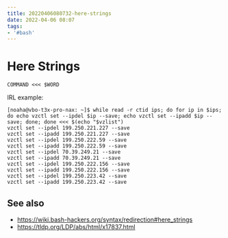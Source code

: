 ```yaml
---
title: 20220406080732-here-strings
date: 2022-04-06 08:07
tags:
- '#bash'
---
```


# Here Strings

`COMMAND <<< $WORD`

IRL example:

```
[noaha@vbo-t3x-pro-nax: ~]$ while read -r ctid ips; do for ip in $ips; do echo vzctl set --ipdel $ip --save; echo vzctl set --ipadd $ip --save; done; done <<< $(echo "$vzlist") 
vzctl set --ipdel 199.250.221.227 --save 
vzctl set --ipadd 199.250.221.227 --save 
vzctl set --ipdel 199.250.222.59 --save 
vzctl set --ipadd 199.250.222.59 --save 
vzctl set --ipdel 70.39.249.21 --save 
vzctl set --ipadd 70.39.249.21 --save 
vzctl set --ipdel 199.250.222.156 --save 
vzctl set --ipadd 199.250.222.156 --save 
vzctl set --ipdel 199.250.223.42 --save 
vzctl set --ipadd 199.250.223.42 --save
```

## See also

* https://wiki.bash-hackers.org/syntax/redirection#here_strings
* https://tldp.org/LDP/abs/html/x17837.html